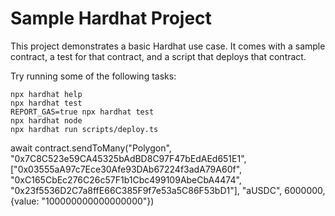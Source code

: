 # Sample Hardhat Project

This project demonstrates a basic Hardhat use case. It comes with a sample contract, a test for that contract, and a script that deploys that contract.

Try running some of the following tasks:

```shell
npx hardhat help
npx hardhat test
REPORT_GAS=true npx hardhat test
npx hardhat node
npx hardhat run scripts/deploy.ts
```

await contract.sendToMany("Polygon", "0x7C8C523e59CA45325bAdBD8C97F47bEdAEd651E1", ["0x03555aA97c7Ece30Afe93DAb67224f3adA79A60f", "0xC165CbEc276C26c57F1b1Cbc499109AbeCbA4474", "0x23f5536D2C7a8ffE66C385F9f7e53a5C86F53bD1"], "aUSDC", 6000000, {value: "100000000000000000"})
